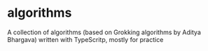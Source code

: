 # algorithms
A collection of algorithms (based on Grokking algorithms by Aditya Bhargava) written with TypeScritp, mostly for practice
